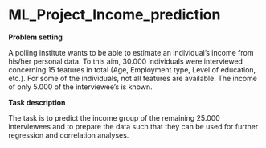 # ML_Project_Income_prediction

**Problem setting**

A polling institute wants to be able to estimate an individual’s income from his/her personal data. To this aim, 30.000 individuals were interviewed concerning 15 features in total (Age, Employment type, Level of education, etc.). For some of the individuals, not all features are available. The income of only 5.000 of the interviewee’s is known.

**Task description**

The task is to predict the income group of the remaining 25.000 interviewees and to prepare the data such that they can be used for further regression and correlation analyses.
